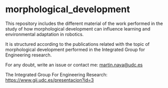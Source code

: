 # morphological_development

This repository includes the different material of the work performed in the study of how morphological development can influence learning and environmental adaptation in robotics.

It is structured according to the publications related with the topic of morphological development performed in the Integrated Group for Engineering research.

For any doubt, write an issue or contact me: martin.naya@udc.es

The Integrated Group For Engineering Research: https://www.gii.udc.es/presentacion?id=3

